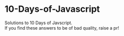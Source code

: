 # 10-Days-of-Javascript
Solutions to 10 Days of Javscript.  
If you find these answers to be of bad quality, raise a pr!
